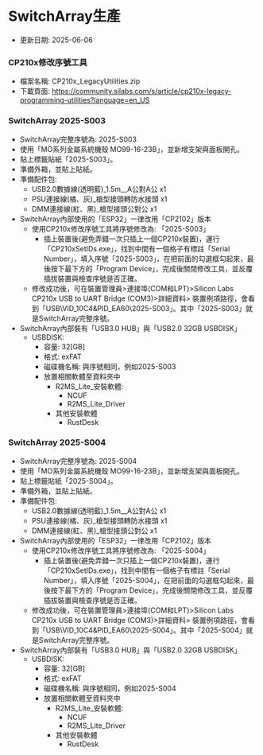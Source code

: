 # SwitchArray生產
+ 更新日期: 2025-06-06

### CP210x修改序號工具
+ 檔案名稱: CP210x_LegacyUtilities.zip
+ 下載頁面: https://community.silabs.com/s/article/cp210x-legacy-programming-utilities?language=en_US

### SwitchArray 2025-S003
+ SwitchArray完整序號為: 2025-S003
+ 使用「MO系列金屬系統機殼 MO99-16-23B」，並新增支架與面板開孔。
+ 貼上標籤貼紙「2025-S003」。
+ 準備外箱，並貼上貼紙。
+ 準備配件包:
  + USB2.0數據線(透明藍)_1.5m__A公對A公 x1
  + PSU連接線(橘、灰)_槍型接頭轉防水接頭 x1
  + DMM連接線(紅、黑)_槍型接頭公對公 x1
+ SwitchArray內部使用的「ESP32」一律改用「CP2102」版本
  + 使用CP210x修改序號工具將序號修改為: 「2025-S003」
    + 插上裝置後(避免弄錯一次只插上一個CP210x裝置)，運行「CP210xSetIDs.exe」，找到中間有一個格子有標註「Serial Number」，填入序號「2025-S003」，在把前面的勾選框勾起來，最後按下最下方的「Program Device」，完成後關閉修改工具，並反覆插拔裝置與檢查序號是否正確。
  + 修改成功後，可在裝置管理員>連接埠(COM和LPT)>Silicon Labs CP210x USB to UART Bridge (COM3)>詳細資料> 裝置例項路徑，會看到「USB\VID_10C4&PID_EA60\2025-S003」。其中「2025-S003」就是SwitchArray完整序號。
+ SwitchArray內部裝有「USB3.0 HUB」與「USB2.0 32GB USBDISK」
  + USBDISK:
    + 容量: 32[GB]
    + 格式: exFAT
    + 磁碟機名稱: 與序號相同，例如2025-S003
    + 放置相關軟體至資料夾中
      + R2MS_Lite_安裝軟體:
        + NCUF
        + R2MS_Lite_Driver
      + 其他安裝軟體
        + RustDesk

### SwitchArray 2025-S004
+ SwitchArray完整序號為: 2025-S004
+ 使用「MO系列金屬系統機殼 MO99-16-23B」，並新增支架與面板開孔。
+ 貼上標籤貼紙「2025-S004」。
+ 準備外箱，並貼上貼紙。
+ 準備配件包:
  + USB2.0數據線(透明藍)_1.5m__A公對A公 x1
  + PSU連接線(橘、灰)_槍型接頭轉防水接頭 x1
  + DMM連接線(紅、黑)_槍型接頭公對公 x1
+ SwitchArray內部使用的「ESP32」一律改用「CP2102」版本
  + 使用CP210x修改序號工具將序號修改為: 「2025-S004」
    + 插上裝置後(避免弄錯一次只插上一個CP210x裝置)，運行「CP210xSetIDs.exe」，找到中間有一個格子有標註「Serial Number」，填入序號「2025-S004」，在把前面的勾選框勾起來，最後按下最下方的「Program Device」，完成後關閉修改工具，並反覆插拔裝置與檢查序號是否正確。
  + 修改成功後，可在裝置管理員>連接埠(COM和LPT)>Silicon Labs CP210x USB to UART Bridge (COM3)>詳細資料> 裝置例項路徑，會看到「USB\VID_10C4&PID_EA60\2025-S004」。其中「2025-S004」就是SwitchArray完整序號。
+ SwitchArray內部裝有「USB3.0 HUB」與「USB2.0 32GB USBDISK」
  + USBDISK:
    + 容量: 32[GB]
    + 格式: exFAT
    + 磁碟機名稱: 與序號相同，例如2025-S004
    + 放置相關軟體至資料夾中
      + R2MS_Lite_安裝軟體:
        + NCUF
        + R2MS_Lite_Driver
      + 其他安裝軟體
        + RustDesk
